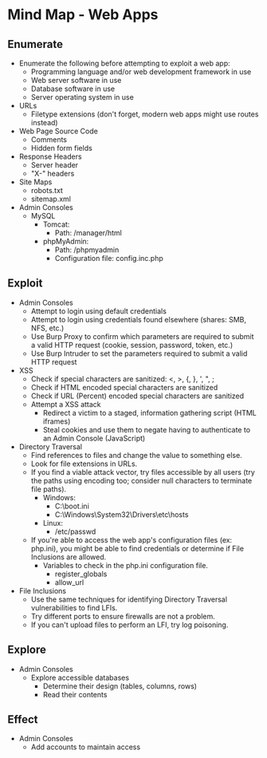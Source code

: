 # Mind Map - Web Apps
## Enumerate 
* Enumerate the following before attempting to exploit a web app:
  * Programming language and/or web development framework in use
  * Web server software in use
  * Database software in use
  * Server operating system in use
* URLs
  * Filetype extensions (don't forget, modern web apps might use routes instead)
* Web Page Source Code
  * Comments
  * Hidden form fields
* Response Headers
  * Server header
  * "X-" headers
* Site Maps
  * robots.txt
  * sitemap.xml
* Admin Consoles
  * MySQL
    * Tomcat:
      * Path: /manager/html
    * phpMyAdmin:
      * Path: /phpmyadmin
      * Configuration file: config.inc.php

## Exploit
* Admin Consoles
  * Attempt to login using default credentials
  * Attempt to login using credentials found elsewhere (shares: SMB, NFS, etc.)
  * Use Burp Proxy to confirm which parameters are required to submit a valid HTTP request (cookie, session, password, token, etc.)
  * Use Burp Intruder to set the parameters required to submit a valid HTTP request
* XSS
  * Check if special characters are sanitized: <, >, {, }, ', ", ;
  * Check if HTML encoded special characters are sanitized  
  * Check if URL (Percent) encoded special characters are sanitized
  * Attempt a XSS attack 
    * Redirect a victim to a staged, information gathering script (HTML iframes)
    * Steal cookies and use them to negate having to authenticate to an Admin Console (JavaScript)
* Directory Traversal
  * Find references to files and change the value to something else. 
  * Look for file extensions in URLs. 
  * If you find a viable attack vector, try files accessible by all users (try the paths using encoding too; consider null characters to terminate file paths).
    * Windows:
      * C:\boot.ini
      * C:\Windows\System32\Drivers\etc\hosts
    * Linux:
      * /etc/passwd 
  * If you're able to access the web app's configuration files (ex: php.ini), you might be able to find credentials or determine if File Inclusions are allowed. 
    * Variables to check in the php.ini configuration file. 
      * register_globals
      * allow_url 
* File Inclusions
  * Use the same techniques for identifying Directory Traversal vulnerabilities to find LFIs. 
  * Try different ports to ensure firewalls are not a problem. 
  * If you can't upload files to perform an LFI, try log poisoning. 

## Explore
* Admin Consoles
  * Explore accessible databases
    * Determine their design (tables, columns, rows)
    * Read their contents

## Effect
* Admin Consoles
  * Add accounts to maintain access 
